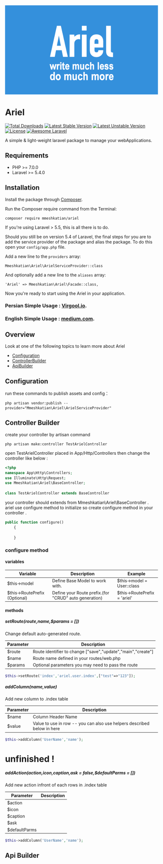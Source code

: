 <p align="center">
	<img src="https://github.com/mmeshkatian/Ariel/blob/master/logo.png" alt="Ariel Laravel"/>
	</p>
	
# Ariel
	
[![Total Downloads](https://poser.pugx.org/mmeshkatian/ariel/downloads.png)](https://packagist.org/packages/mmeshkatian/ariel)
[![Latest Stable Version](https://poser.pugx.org/mmeshkatian/ariel/v/stable)](https://packagist.org/packages/mmeshkatian/ariel)
[![Latest Unstable Version](https://poser.pugx.org/mmeshkatian/ariel/v/unstable)](https://packagist.org/packages/mmeshkatian/ariel)
[![License](https://poser.pugx.org/mmeshkatian/ariel/license)](https://packagist.org/packages/mmeshkatian/ariel)
[![Awesome Laravel](https://img.shields.io/badge/Awesome-Laravel-brightgreen.svg)](https://github.com/mmeshkatian/ariel)


A simple & light-weight laravel package to manage your webApplications.
## Requirements

- PHP >= 7.0.0
- Laravel >= 5.4.0
 
## Installation

Install the package through [Composer](http://getcomposer.org/). 

Run the Composer require command from the Terminal:

    composer require mmeshkatian/ariel
    
If you're using Laravel > 5.5, this is all there is to do. 

Should you still be on version 5.4 of Laravel, the final steps for you are to add the service provider of the package and alias the package. To do this open your `config/app.php` file.

Add a new line to the `providers` array:

	Mmeshkatian\Ariel\ArielServiceProvider::class

And optionally add a new line to the `aliases` array:

	'Ariel' => Mmeshkatian\Ariel\Facade::class,

Now you're ready to start using the Ariel in your application.
### Persian Simple Usage : [Virgool.io](https://virgool.io/@mmeshkatian/%D8%AA%D9%88%D8%B3%D8%B9%D9%87-%D9%BE%D9%86%D9%84-%D9%85%D8%AF%DB%8C%D8%B1%DB%8C%D8%AA-%D8%A8%D8%A7-laravel-%D9%88-%D9%BE%DA%A9%DB%8C%D8%AC-ariel-j4yubj1qcmbt). 
### English Simple Usage : [medium.com](https://virgool.io/@mmeshkatian/%D8%AA%D9%88%D8%B3%D8%B9%D9%87-%D9%BE%D9%86%D9%84-%D9%85%D8%AF%DB%8C%D8%B1%DB%8C%D8%AA-%D8%A8%D8%A7-laravel-%D9%88-%D9%BE%DA%A9%DB%8C%D8%AC-ariel-j4yubj1qcmbt). 

## Overview
Look at one of the following topics to learn more about Ariel

* [Configuration](#configuration)
* [ControllerBuilder](#controllerBuilder)
* [ApiBuilder](#apiBuilder)

## Configuration
run these commands to publish assets and config：

    php artisan vendor:publish --provider="Mmeshkatian\Ariel\ArielServiceProvider"


## Controller Builder
create your controller by artisan command

	php artisan make:controller TestArielController

open TestArielController placed in App/Http/Controllers then change the controller like below :
```php
<?php
namespace App\Http\Controllers;
use Illuminate\Http\Request;
use Mmeshkatian\Ariel\BaseController;

class TestArielController extends BaseController
```
your controller should extends from Mmeshkatian\Ariel\BaseController .
ariel use configure method to initialize so create configure method in your controller .

```php
public function configure()
    {
    
    }
```

### configure method
#### variables

| Variable                          | Description                              | Example                          |
| ----------------------------------| ---------------------------------------- | -------------------------------- |
| $this->model                      | Define Base Model to work with.          | $this->model = User::class |
| $this->RoutePrefix     (Optional) | Define your Route prefix.(for "CRUD" auto generation)        | $this->RoutePrefix = 'ariel' |

#### methods
##### setRoute($route,$name,$params = [])
Change default auto-generated route.

| Parameter   | Description                                                    |
|-------------|----------------------------------------------------------------|
| $route      | Route identifier to change ["save","update","main","create"]   |
| $name       | Route name defined in your routes/web.php                      |
| $params     | Optional parameters you may need to pass the route             |


```php
$this->setRoute('index','ariel.user.index',["test"=>"123"]);
```
##### addColumn($name,$value)
Add new column to .index table

| Parameter   | Description                                                              |
|-------------|--------------------------------------------------------------------------|
| $name       | Column Header Name                                                       |
| $value      | Value to use in row -- you can also use helpers described below in here  |

```php
$this->addColumn('UserName','name');
```
# unfinished !
##### addAction($action,$icon,$caption,$ask = false,$defaultParms = [])
Add new action infront of each rows in .index table

| Parameter       | Description                                                              |
|-----------------|--------------------------------------------------------------------------|
| $action         |  |
| $icon           |  |
| $caption        |  |
| $ask            |  |
| $defaultParms   |  |


```php
$this->addColumn('UserName','name');
```
## Api Builder

